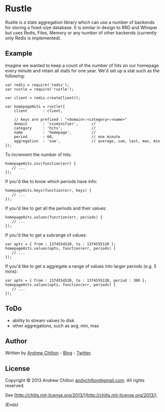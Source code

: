# Rustle #

Rustle is a stats aggregation library which can use a number of backends for storing a fixed-size database. It is
similar in design to RRD and Whisper but uses Redis, Files, Memory or any number of other backends (currently only
Redis is implemented).

## Example ##

Imagine we wanted to keep a count of the number of hits on our homepage every minute and retain all stats for one
year. We'd set up a stat such as the following:

```
var redis = require('redis');
var rustle = require('rustle');

var client = redis.createClient();

var homepageHits = rustle({
    client       : client,

    // keys are prefixed : "<domain>:<category>:<name>"
    domain       : 'cssminifier',      //
    category     : 'hits',             // 
    name         : 'homepage',         // 
    period       : 60,                 // one minute
    aggregation  : 'sum',              // average, sum, last, max, min
});
```

To increment the number of hits:

```
homepageHits.inc(function(err) {
   // ...
});
```

If you'd like to know which periods have info:

```
homepageHits.keys(function(err, keys) {
   // ...
});
```

If you'd like to get all the periods and their values:

```
homepageHits.values(function(err, periods) {
   // ...
});
```

If you'd like to get a subrange of values:

```
var opts = { from : 1374554520, to : 1374555120 };
homepageHits.values(opts, function(err, periods) {
   // ...
});
```

If you'd like to get a aggregate a range of values into larger periods (e.g. 5 mins):

```
var opts = { from : 1374554520, to : 1374555120, period : 300 };
homepageHits.values(opts, function(err, periods) {
   // ...
});
```

## ToDo ##

* ability to stream values to disk
* other aggregations, such as avg, min, max

## Author ##

Written by [Andrew Chilton](http://chilts.org/) - [Blog](http://chilts.org/blog/) -
[Twitter](https://twitter.com/andychilton).

## License ##

Copyright © 2013 Andrew Chilton <andychilton@gmail.com>.  All rights reserved.

See [http://chilts.mit-license.org/2013/](http://chilts.mit-license.org/2013/).

(Ends)
